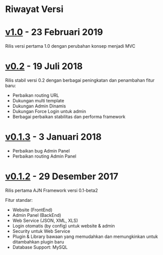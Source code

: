 # Riwayat Versi

# [v1.0](https://github.com/arijulianto/ajn-framework/releases/tag/v1.0) - 23 Februari 2019
Rilis versi pertama 1.0 dengan perubahan konsep menjadi MVC

# [v0.2](https://github.com/arijulianto/ajn-framework/releases/tag/v0.2) - 19 Juli 2018
Rilis stabil versi 0.2 dengan berbagai peningkatan dan penambahan fitur baru:

* Perbaikan routing URL
* Dukungan multi template
* Dukungan Admin Dinamis
* Dukungan Force Login untuk admin
* Berbagai perbaikan stabilitas dan performa framework

# [v0.1.3](https://github.com/arijulianto/ajn-framework/releases/tag/v0.1.3) - 3 Januari 2018
  * Perbaikan bug Admin Panel
  * Perbaikan routing Admin Panel
  
# [v0.1.2](https://github.com/arijulianto/ajn-framework/releases/tag/v0.1.2) - 29 Desember 2017
Rilis pertama AJN Framework versi 0.1-beta2

Fitur standar:

* Website (FrontEnd)
* Admin Panel (BackEnd)
* Web Service (JSON, XML, XLS)
* Login otomatis (by config) untuk website & admin
* Security untuk Web Service
* Plugin & Library bawaan yang memudahkan dan memungkinkan untuk ditambahkan plugin baru
* Database Support: MySQL
